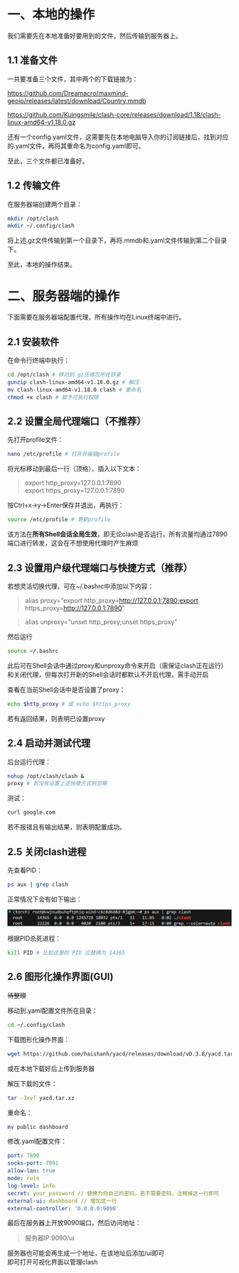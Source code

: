 # 一、本地的操作
我们需要先在本地准备好要用到的文件，然后传输到服务器上。

## 1.1 准备文件
一共要准备三个文件，其中两个的下载链接为：

https://github.com/Dreamacro/maxmind-geoip/releases/latest/download/Country.mmdb

https://github.com/Kuingsmile/clash-core/releases/download/1.18/clash-linux-amd64-v1.18.0.gz

还有一个config.yaml文件，这需要先在本地电脑导入你的订阅链接后，找到对应的.yaml文件，再将其重命名为config.yaml即可。

至此，三个文件都已准备好。

## 1.2 传输文件
在服务器端创建两个目录：

```bash
mkdir /opt/clash
mkdir ~/.config/clash
```

将上述.gz文件传输到第一个目录下，再将.mmdb和.yaml文件传输到第二个目录下。

至此，本地的操作结束。

# 二、服务器端的操作
下面需要在服务器端配置代理，所有操作均在Linux终端中进行。

## 2.1 安装软件
在命令行终端中执行：

```bash
cd /opt/clash # 移动到.gz压缩包所在目录
gunzip clash-linux-amd64-v1.18.0.gz # 解压
mv clash-linux-amd64-v1.18.0 clash # 重命名
chmod +x clash # 赋予可执行权限
```

## 2.2 设置全局代理端口（不推荐）
先打开profile文件：

```bash
nano /etc/profile # 打开并编辑profile
```

将光标移动到最后一行（顶格），插入以下文本：

> export http_proxy=127.0.0.1:7890\
> export https_proxy=127.0.0.1:7890

按Ctrl+x→y→Enter保存并退出，再执行：

```bash
source /etc/profile # 更新profile
```

该方法在**所有Shell会话全局生效**，即无论clash是否运行，所有流量均通过7890端口进行转发，这会在不想使用代理时产生麻烦

## 2.3 设置用户级代理端口与快捷方式（推荐）
若想灵活切换代理，可在~/.bashrc中添加以下内容：

> alias proxy="export http_proxy=http://127.0.0.1:7890;export https_proxy=http://127.0.0.1:7890"

> alias unproxy="unset http_proxy;unset https_proxy"

然后运行

```bash
source ~/.bashrc
```

此后可在Shell会话中通过proxy和unproxy命令来开启（需保证clash正在运行）和关闭代理，但每次打开新的Shell会话时都默认不开启代理，需手动开启

查看在当前Shell会话中是否设置了proxy：

```bash
echo $http_proxy # 或 echo $https_proxy
```
若有返回结果，则表明已设置proxy
## 2.4 启动并测试代理
后台运行代理：

```bash
nohup /opt/clash/clash &
proxy # 若没有设置上述快捷方式则忽略
```

测试：

```bash
curl google.com
```

若不报错且有输出结果，则表明配置成功。

## 2.5 关闭clash进程
先查看PID：

```bash
ps aux | grep clash
```

正常情况下会有如下输出：

![Alt](./figures/PID.png)

根据PID杀死进程：

```bash
kill PID # 比如这里的 PID 应替换为 14365
```

## 2.6 图形化操作界面(GUI)
~~待整理~~

移动到.yaml配置文件所在目录：

```bash
cd ~/.config/clash
```

下载图形化操作界面：

```bash
wget https://github.com/haishanh/yacd/releases/download/v0.3.8/yacd.tar.xz
```

或在本地下载好后上传到服务器

解压下载的文件：

```bash
tar -Jxvf yacd.tar.xz
```

重命名：

```bash
mv public dashboard
```

修改.yaml配置文件：

```yaml
port: 7890
socks-port: 7891
allow-lan: true
mode: rule
log-level: info
secret: your_password // 替换为你自己的密码，若不需要密码，注释掉这一行即可
external-ui: dashboard // 增加这一行
external-controller: '0.0.0.0:9090'
```

最后在服务器上开放9090端口，然后访问地址：

> 服务器IP:9090/ui

服务器也可能会再生成一个地址，在该地址后添加/ui即可\
即可打开可视化界面以管理clash



